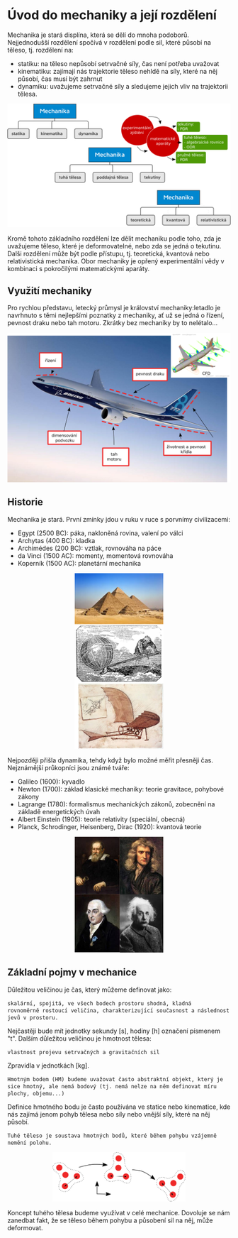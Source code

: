 # Úvod do mechaniky a její rozdělení
Mechanika je stará displína, která se dělí do mnoha podoborů. Nejjednodušší rozdělení spočívá v rozdělení podle sil, které působí na těleso, tj. rozdělení na:
- statiku: na těleso nepůsobí setrvačné síly, čas není potřeba uvažovat
- kinematiku: zajímají nás trajektorie těleso nehldě na síly, které na něj působí, čas musí být zahrnut
- dynamiku: uvažujeme setrvačné síly a sledujeme jejich vliv na trajektorii tělesa.
<p align="center">
<img src="obrazky/prednaska01/rozdeleni_mechaniky.png" alt="rozdělení mechaniky" width="600"/>
</p>

Kromě tohoto základního rozdělení lze dělit mechaniku podle toho, zda je uvažujeme těleso, které je deformovatelné, nebo zda se jedná o tekutinu. Dalši rozdělení může být podle přístupu, tj. teoretická, kvantová nebo relativistická mechanika. Obor mechaniky je opřený experimentální vědy v kombinaci s pokročilými matematickými aparáty.

## Využití mechaniky
Pro rychlou představu, letecký průmysl je království mechaniky:letadlo je navrhnuto s těmi nejlepšími poznatky z mechaniky, ať už se jedná o řízení, pevnost draku nebo tah motoru. Zkrátky bez mechaniky by to nelétalo...
<p align="center">
<img src="obrazky/prednaska01/mechanika_letadlo.png" alt="rozdělení mechaniky" width="600"/>
</p>

## Historie
Mechanika je stará. První zmínky jdou v ruku v ruce s porvnímy civilizacemi:
- Egypt (2500 BC): páka, nakloněná rovina, valenı́ po válci
- Archytas (400 BC): kladka
- Archimédes (200 BC): vztlak, rovnováha na páce
- da Vinci (1500 AC): momenty, momentová rovnováha
- Kopernı́k (1500 AC): planetárnı́ mechanika

<p align="center">
    <img src="obrazky/prednaska01/historie1.png" alt="historie1" width="200"/>
</p>

Nejpozději přišla dynamika, tehdy když bylo možné měřit přesněji čas. Nejznámější průkopníci jsou známé tváře:
- Galileo (1600): kyvadlo
- Newton (1700): základ klasické mechaniky: teorie gravitace, pohybové zákony
- Lagrange (1780): formalismus mechanických zákonů, zobecněnı́ na základě energetických úvah
- Albert Einstein (1905): teorie relativity (speciálnı́, obecná)
- Planck, Schrodinger, Heisenberg, Dirac (1920): kvantová teorie

<p align="center">
    <img src="obrazky/prednaska01/historie2.png" alt="historie2" width="200"/>
</p>

## Základní pojmy v mechanice

Důležitou veličinou je čas, který můžeme definovat jako:
```{note}
skalárnı́, spojitá, ve všech bodech prostoru shodná, kladná
rovnoměrně rostoucı́ veličina, charakterizujı́cı́ současnost a následnost
jevů v prostoru.
```
Nejčastěji bude mít jednotky sekundy [s], hodiny [h] označení písmenem "t". Dalším důležitou veličinou je hmotnost tělesa:
```{note}
vlastnost projevu setrvačných a gravitačních sil
```
Zpravidla v jednotkách [kg]. 
```{note}
Hmotným bodem (HM) budeme uvažovat často abstraktní objekt, který je sice hmotný, ale nemá bodový (tj. nemá nelze na něm definovat míru plochy, objemu...)
```

Definice hmotného bodu je často používána ve statice nebo kinematice, kde nás zajímá jenom pohyb tělesa nebo síly nebo vnější síly, které na něj působí.

```{note}
Tuhé těleso je soustava hmotných bodů, které během pohybu vzájemně nemění polohu.
```

<p align="center">
    <img src="obrazky/prednaska01/soustava_hmotnych_bodu.png" alt="soustava hmotných bodů" width="300"/>
</p>

Koncept tuhého tělesa budeme využívat v celé mechanice. Dovoluje se nám zanedbat fakt, že se těleso během pohybu a působení sil na něj, může deformovat.
